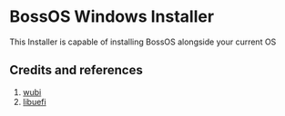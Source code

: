 # BossOS Windows Installer
This Installer is capable of installing BossOS alongside your current OS

## Credits and references

1. [wubi](https://wiki.ubuntu.com/WubiGuide)
2. [libuefi](https://github.com/Iceyer/libuefi)
